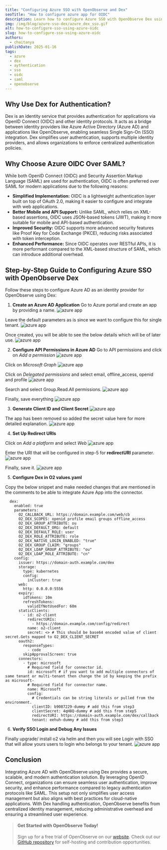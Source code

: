 ```yaml
---
title: "Configuring Azure SSO with OpenObserve and Dex"
seoTitle: "How to configure azure app for OIDC"
description: Learn how to configure Azure SSO with OpenObserve Dex using OpenID Connect (OIDC) for seamless authentication. Discover why Dex simplifies identity management, why OIDC is recommended over SAML, and follow a step-by-step guide to set up Azure AD authentication with Dex. Enhance security, streamline user access, and optimize performance with this modern authentication approach.
img: /img/blog/azure-sso-dex/azure_dex_sso.gif
alt: how-to-configure-sso-using-azure-oidc
slug: how-to-configure-sso-using-azure-oidc
authors: 
  - chaitanya
publishDate: 2025-01-16
tags:
  - azure
  - dex
  - aythentication
  - sso
  - oidc
  - saml
  - openobserve
---
```


## Why Use Dex for Authentication?
Dex is an identity service that provides authentication for applications via OpenID Connect (OIDC) and other identity protocols. It acts as a bridge between identity providers like Azure Active Directory (Azure AD) and applications like OpenObserve, enabling seamless Single Sign-On (SSO) integration. Dex simplifies user authentication, supports multiple identity providers, and allows organizations to enforce centralized authentication policies.

## Why Choose Azure OIDC Over SAML?
While both OpenID Connect (OIDC) and Security Assertion Markup Language (SAML) are used for authentication, OIDC is often preferred over SAML for modern applications due to the following reasons:

- **Simplified Implementation:** OIDC is a lightweight authentication layer built on top of OAuth 2.0, making it easier to configure and integrate with web applications.
- **Better Mobile and API Support:** Unlike SAML, which relies on XML-based assertions, OIDC uses JSON-based tokens (JWT), making it more suitable for mobile and API-based authentication.
- **Improved Security:** OIDC supports more advanced security features like Proof Key for Code Exchange (PKCE), reducing risks associated with token interception.
- **Enhanced Performance:** Since OIDC operates over RESTful APIs, it is more performant compared to the XML-based structure of SAML, which can introduce additional overhead.

## Step-by-Step Guide to Configuring Azure SSO with OpenObserve Dex

Follow these steps to configure Azure AD as an identity provider for OpenObserve using Dex:

1. **Create an Azure AD Application**
Go to Azure portal and create an app by providing a name. 
![azure app](/img/blog/azure-sso-dex/azure_oidc_1.png)

Leave the default parameters as is since we want to configure this for single tenant.
![azure app](/img/blog/azure-sso-dex/azure_oidc_2.png)

Once created, you will be able to see the below details which will be of later use.
![azure app](/img/blog/azure-sso-dex/azure_oidc_3.png)

2. **Configure API Permissions in Azure AD**
Go to API permissions and click on *Add a permission*
![azure app](/img/blog/azure-sso-dex/azure_oidc_api_1.png)

Click on *Microsoft Graph*
![azure app](/img/blog/azure-sso-dex/azure_oidc_api_2.png)

Click on *Delegated permissions* and select email, offline_access, openid and profile
![azure app](/img/blog/azure-sso-dex/azure_oidc_api_3.png)

Search and select Group.Read.All permissions.
![azure app](/img/blog/azure-sso-dex/azure_oidc_api_4.png)

Finally, save everything
![azure app](/img/blog/azure-sso-dex/azure_oidc_api_5.png)

3. **Generate Client ID and Client Secret**
![azure app](/img/blog/azure-sso-dex/azure_oidc_4.png)

The app has been removed so added the secret value here for more detailed explanation.
![azure app](/img/blog/azure-sso-dex/azure_oidc_5.png)

4. **Set Up Redirect URIs**  

Click on *Add a platform* and select *Web*
![azure app](/img/blog/azure-sso-dex/azure_oidc_6.png)

Enter the URI that will be configured in step-5 for **redirectURI** parameter.
![azure app](/img/blog/azure-sso-dex/azure_oidc_7.png)

Finally, save it.
![azure app](/img/blog/azure-sso-dex/azure_oidc_8.png)

5. **Configure Dex in O2 values.yaml**

Copy the below snippet and make needed changes that are mentioned in the comments to be able to integrate Azure App into the connector. 

```
  dex:
    enabled: true
    parameters:
      O2_CALLBACK_URL: https://domain.example.com/web/cb
      O2_DEX_SCOPES: openid profile email groups offline_access
      O2_DEX_GROUP_ATTRIBUTE: ou
      O2_DEX_DEFAULT_ORG: default
      O2_DEX_DEFAULT_ROLE: user
      O2_DEX_ROLE_ATTRIBUTE: role
      O2_DEX_NATIVE_LOGIN_ENABLED: "true"
      O2_DEX_GROUP_CLAIM: "groups"
      O2_DEX_LDAP_GROUP_ATTRIBUTE: "ou"
      O2_DEX_LDAP_ROLE_ATTRIBUTE: "cn"
    config:
      issuer: https://domain-auth.example.com/dex
      storage:
        type: kubernetes
        config:
          inCluster: true
      web:
        http: 0.0.0.0:5556
      expiry:
        idTokens: 10m
        refreshTokens:
          validIfNotUsedFor: 60m
      staticClients:
        - id: o2-client
          redirectURIs:
            - https://domain.example.com/config/redirect
          name: o2-client
          secret: <> # This should be base64 encoded value of client secret.Gets mapped to O2_DEX_CLIENT_SECRET
      oauth2:
        responseTypes:
          - code
        skipApprovalScreen: true
      connectors:
        - type: microsoft
          # Required field for connector id.
          id: microsoft # if you want to add multiple connectors of same tenant or multi-tenant then change the id by keeping the prefix as microsoft-
          # Required field for connector name.
          name: Microsoft
          config:
            # Credentials can be string literals or pulled from the environment.
            clientID: b9087229-dummy # add this from step3
            clientSecret: 4qH8Q-dummy # add this from step5
            redirectURI: https://domain-auth.example.com/dex/callback
            tenant: eehuh-dummy # add this from step3
```

6. **Verify SSO Login and Debug Any Issues**

Finally upgrade/ install o2 via helm and then you will see Login with SSO that will allow yours users to login who belongs to your tenant. 
![azure app](/img/blog/azure-sso-dex/sso.png)

## Conclusion
Integrating Azure AD with OpenObserve using Dex provides a secure, scalable, and modern authentication solution. By leveraging OpenID Connect, organizations can ensure seamless user authentication, improve security, and enhance performance compared to legacy authentication protocols like SAML. This setup not only simplifies user access management but also aligns with best practices for cloud-native applications. With Dex handling authentication, OpenObserve benefits from centralized identity management, reducing administrative overhead and ensuring a streamlined user experience.

> #### Get Started with OpenObserve Today!
> Sign up for a free trial of OpenObserve on our [website](https://openobserve.ai/).
>Check out our [GitHub repository](https://github.com/openobserve) for self-hosting and contribution opportunities.